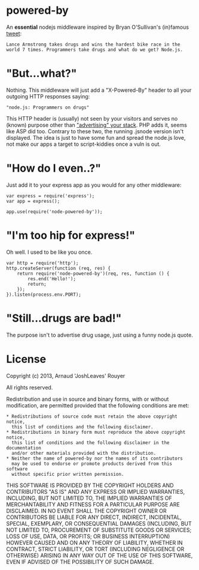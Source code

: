# powered-by #
An __essential__ nodejs middleware inspired by Bryan O'Sullivan's (in)famous [tweet](https://twitter.com/bos31337/status/238856228451790848):

    Lance Armstrong takes drugs and wins the hardest bike race in the world 7 times. Programmers take drugs and what do we get? Node.js.

# "But...what?" #
Nothing. This middleware will just add a "X-Powered-By" header to all your outgoing HTTP responses saying:

    "node.js: Programmers on drugs"

This HTTP header is (usually) not seen by your visitors and serves no (known) purpose other than ["advertising" your stack](http://stackoverflow.com/questions/1288338/why-does-asp-net-framework-add-the-x-powered-byasp-net-http-header-in-respons). PHP adds it, seems like ASP did too. Contrary to these two, the running .jsnode version isn't displayed. The idea is just to have some fun and spread the node.js love, not make our apps a target to script-kiddies once a vuln is out.

# "How do I even..?" #
Just add it to your express app as you would for any other middleware:

    var express = require('express');
    var app = express();

    app.use(require('node-powered-by'));

# "I'm too hip for express!" #
Oh well. I used to be like you once.

    var http = require('http');
    http.createServer(function (req, res) {
        return require('node-powered-by')(req, res, function () {
            res.end('Hello!');
            return;
        });
    }).listen(process.env.PORT);

# "Still...drugs are bad!" #
The purpose isn't to advertise drug usage, just using a funny node.js quote.

# License #

Copyright (c) 2013, Arnaud 'JoshLeaves' Rouyer

All rights reserved.

Redistribution and use in source and binary forms, with or without modification,
are permitted provided that the following conditions are met:

    * Redistributions of source code must retain the above copyright notice,
      this list of conditions and the following disclaimer.
    * Redistributions in binary form must reproduce the above copyright notice,
      this list of conditions and the following disclaimer in the documentation
      and/or other materials provided with the distribution.
    * Neither the name of powered-by nor the names of its contributors
      may be used to endorse or promote products derived from this software
      without specific prior written permission.

THIS SOFTWARE IS PROVIDED BY THE COPYRIGHT HOLDERS AND CONTRIBUTORS
"AS IS" AND ANY EXPRESS OR IMPLIED WARRANTIES, INCLUDING, BUT NOT
LIMITED TO, THE IMPLIED WARRANTIES OF MERCHANTABILITY AND FITNESS FOR
A PARTICULAR PURPOSE ARE DISCLAIMED. IN NO EVENT SHALL THE COPYRIGHT OWNER OR
CONTRIBUTORS BE LIABLE FOR ANY DIRECT, INDIRECT, INCIDENTAL, SPECIAL,
EXEMPLARY, OR CONSEQUENTIAL DAMAGES (INCLUDING, BUT NOT LIMITED TO,
PROCUREMENT OF SUBSTITUTE GOODS OR SERVICES; LOSS OF USE, DATA, OR
PROFITS; OR BUSINESS INTERRUPTION) HOWEVER CAUSED AND ON ANY THEORY OF
LIABILITY, WHETHER IN CONTRACT, STRICT LIABILITY, OR TORT (INCLUDING
NEGLIGENCE OR OTHERWISE) ARISING IN ANY WAY OUT OF THE USE OF THIS
SOFTWARE, EVEN IF ADVISED OF THE POSSIBILITY OF SUCH DAMAGE.

